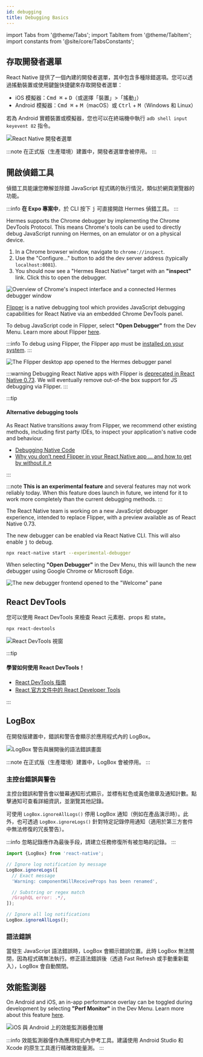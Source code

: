 ```yaml
---
id: debugging
title: Debugging Basics
---
```


import Tabs from '@theme/Tabs'; import TabItem from '@theme/TabItem'; import constants from '@site/core/TabsConstants';

## 存取開發者選單

React Native 提供了一個內建的開發者選單，其中包含多種除錯選項。您可以透過搖動裝置或使用鍵盤快捷鍵來存取開發者選單：

- iOS 模擬器：<kbd>Cmd ⌘</kbd> + <kbd>D</kbd>（或選擇「裝置」>「搖動」）
- Android 模擬器：<kbd>Cmd ⌘</kbd> + <kbd>M</kbd>（macOS）或 <kbd>Ctrl</kbd> + <kbd>M</kbd>（Windows 和 Linux）

若為 Android 實體裝置或模擬器，您也可以在終端機中執行 `adb shell input keyevent 82` 指令。

![React Native 開發者選單](/docs/assets/debugging-dev-menu.jpg)

:::note
在正式版（生產環境）建置中，開發者選單會被停用。
:::

## 開啟偵錯工具

偵錯工具能讓您瞭解並除錯 JavaScript 程式碼的執行情況，類似於網頁瀏覽器的功能。

:::info
**在 Expo 專案中**，於 CLI 按下 <kbd>j</kbd> 可直接開啟 Hermes 偵錯工具。
:::

<Tabs groupId="js-debugger" queryString defaultValue={constants.defaultJsDebugger} values={constants.jsDebuggers}>
<TabItem value="hermes">

Hermes supports the Chrome debugger by implementing the Chrome DevTools Protocol. This means Chrome's tools can be used to directly debug JavaScript running on Hermes, on an emulator or on a physical device.

1. In a Chrome browser window, navigate to `chrome://inspect`.
2. Use the "Configure..." button to add the dev server address (typically `localhost:8081`).
3. You should now see a "Hermes React Native" target with an **"inspect"** link. Click this to open the debugger.

![Overview of Chrome's inspect interface and a connected Hermes debugger window](/docs/assets/debugging-hermes-debugger-instructions.jpg)

</TabItem>
<TabItem value="flipper">

[Flipper](https://fbflipper.com/) is a native debugging tool which provides JavaScript debugging capabilities for React Native via an embedded Chrome DevTools panel.

To debug JavaScript code in Flipper, select **"Open Debugger"** from the Dev Menu. Learn more about Flipper [here](https://fbflipper.com/docs/features/react-native/).

:::info
To debug using Flipper, the Flipper app must be [installed on your system](https://fbflipper.com/docs/getting-started/).
:::

![The Flipper desktop app opened to the Hermes debugger panel](/docs/assets/debugging-flipper-console.jpg)

:::warning
Debugging React Native apps with Flipper is [deprecated in React Native 0.73](https://github.com/react-native-community/discussions-and-proposals/pull/641). We will eventually remove out-of-the box support for JS debugging via Flipper.
:::

:::tip

#### Alternative debugging tools

As React Native transitions away from Flipper, we recommend other existing methods, including first party IDEs, to inspect your application's native code and behaviour.

- [Debugging Native Code](./debugging-native-code)
- <a href="https://shift.infinite.red/why-you-dont-need-flipper-in-your-react-native-app-and-how-to-get-by-without-it-3af461955109" target="_blank">Why you don’t need Flipper in your React Native app … and how to get by without it ↗</a>

:::

</TabItem>
<TabItem value="new-debugger">

:::note
**This is an experimental feature** and several features may not work reliably today. When this feature does launch in future, we intend for it to work more completely than the current debugging methods.
:::

The React Native team is working on a new JavaScript debugger experience, intended to replace Flipper, with a preview available as of React Native 0.73.

The new debugger can be enabled via React Native CLI. This will also enable <kbd>j</kbd> to debug.

```sh
npx react-native start --experimental-debugger
```

When selecting **"Open Debugger"** in the Dev Menu, this will launch the new debugger using Google Chrome or Microsoft Edge.

![The new debugger frontend opened to the "Welcome" pane](/docs/assets/debugging-debugger-welcome.jpg)

</TabItem>
</Tabs>

## React DevTools

您可以使用 React DevTools 來檢查 React 元素樹、props 和 state。

```sh
npx react-devtools
```

![React DevTools 視窗](/docs/assets/debugging-react-devtools-blank.jpg)

:::tip

#### 學習如何使用 React DevTools！

- [React DevTools 指南](./react-devtools)
- [React 官方文件中的 React Developer Tools](https://react.dev/learn/react-developer-tools)

:::

## LogBox

在開發版建置中，錯誤和警告會顯示於應用程式內的 LogBox。

![LogBox 警告與展開後的語法錯誤畫面](/docs/assets/debugging-logbox.jpg)

:::note
在正式版（生產環境）建置中，LogBox 會被停用。
:::

### 主控台錯誤與警告

主控台錯誤和警告會以螢幕通知形式顯示，並標有紅色或黃色徽章及通知計數。點擊通知可查看詳細資訊，並瀏覽其他記錄。

可使用 `LogBox.ignoreAllLogs()` 停用 LogBox 通知（例如在產品演示時）。此外，也可透過 `LogBox.ignoreLogs()` 針對特定記錄停用通知（適用於第三方套件中無法修復的冗長警告）。

:::info
忽略記錄應作為最後手段，請建立任務修復所有被忽略的記錄。
:::

```js
import {LogBox} from 'react-native';

// Ignore log notification by message
LogBox.ignoreLogs([
  // Exact message
  'Warning: componentWillReceiveProps has been renamed',

  // Substring or regex match
  /GraphQL error: .*/,
]);

// Ignore all log notifications
LogBox.ignoreAllLogs();
```

### 語法錯誤

當發生 JavaScript 語法錯誤時，LogBox 會顯示錯誤位置。此時 LogBox 無法關閉，因為程式碼無法執行。修正語法錯誤後（透過 Fast Refresh 或手動重新載入），LogBox 會自動關閉。

## 效能監測器

On Android and iOS, an in-app performance overlay can be toggled during development by selecting **"Perf Monitor"** in the Dev Menu. Learn more about this feature [here](/docs/performance).

![iOS 與 Android 上的效能監測器疊加層](/docs/assets/debugging-performance-monitor.jpg)

:::info
效能監測器僅作為應用程式內參考工具。建議使用 Android Studio 和 Xcode 的原生工具進行精確效能量測。
:::